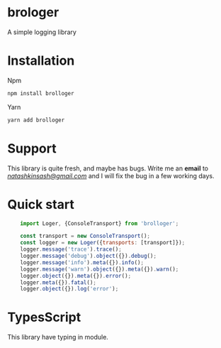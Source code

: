 # brologer

A simple logging library

# Installation

Npm
```javascript
npm install brolloger
```

Yarn
```javascript
yarn add brolloger
```

# Support

This library is quite fresh, and maybe has bugs. Write me an **email** to *natashkinsash@gmail.com* and I will fix the bug in a few working days.

# Quick start

```javascript
    import Loger, {ConsoleTransport} from 'brolloger';

    const transport = new ConsoleTransport();
    const logger = new Loger({transports: [transport]});
    logger.message('trace').trace();
    logger.message('debug').object({}).debug();
    logger.message('info').meta({}).info();
    logger.message('warn').object({}).meta({}).warn();
    logger.object({}).meta({}).error();
    logger.meta({}).fatal();
    logger.object({}).log('error');
```

# TypesScript

This library have typing in module.